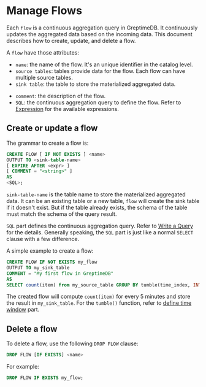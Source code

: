 # Manage Flows

Each `flow` is a continuous aggregation query in GreptimeDB.
It continuously updates the aggregated data based on the incoming data.
This document describes how to create, update, and delete a flow.

A `flow` have those attributes:
- `name`: the name of the flow. It's an unique identifier in the catalog level.
- `source tables`: tables provide data for the flow. Each flow can have multiple source tables.
- `sink table`: the table to store the materialized aggregated data.
<!-- - `expire after`: the interval to expire the data from the source table. Data after the expiration time will not be used in the flow. -->
- `comment`: the description of the flow.
- `SQL`: the continuous aggregation query to define the flow. Refer to [Expression](./expression.md) for the available expressions.

## Create or update a flow

The grammar to create a flow is:

<!-- ```sql
CREATE [ OR REPLACE ] FLOW [ IF NOT EXISTS ] <name>
OUTPUT TO <sink-table-name>
[ EXPIRE AFTER <expr> ]
[ COMMENT = "<string>" ]
AS 
<SQL>;
``` -->

```sql
CREATE FLOW [ IF NOT EXISTS ] <name>
OUTPUT TO <sink-table-name>
[ EXPIRE AFTER <expr> ]
[ COMMENT = "<string>" ]
AS 
<SQL>;
```

<!-- When `OR REPLACE` is specified, if a flow with the same name already exists, it will be updated to the new one. Notice that this only affects the flow task itself, and both source and sink tables will not be changed. -->

`sink-table-name` is the table name to store the materialized aggregated data. It can be an existing table or a new table, `flow` will create the sink table if it doesn't exist. But if the table already exists, the schema of the table must match the schema of the query result.

<!-- `expire after` is an optional interval to expire the data from the source table. The expiration time is a relative time from the current time (by "current time" we means the physical time of the data arrive the Flow engine). For example, `INTERVAL '1 hour'` means the data **older** than 1 hour from the current time will be expired. Expired data will be dropped directly. -->

`SQL` part defines the continuous aggregation query. Refer to [Write a Query](./query.md) for the details. Generally speaking, the `SQL` part is just like a normal `SELECT` clause with a few difference.

A simple example to create a flow:

<!-- ```sql
CREATE FLOW IF NOT EXISTS my_flow
OUTPUT TO my_sink_table
EXPIRE AFTER INTERVAL '1 hour'
COMMENT = "My first flow in GreptimeDB"
AS
SELECT count(item) from my_source_table GROUP BY tumble(time_index, INTERVAL '5 minutes');
``` -->

```sql
CREATE FLOW IF NOT EXISTS my_flow
OUTPUT TO my_sink_table
COMMENT = "My first flow in GreptimeDB"
AS
SELECT count(item) from my_source_table GROUP BY tumble(time_index, INTERVAL '5 minutes', '2024-05-20 00:00:00');
```

The created flow will compute `count(item)` for every 5 minutes and store the result in `my_sink_table`. For the `tumble()` function, refer to [define time window](./define-time-window.md) part.

<!-- The created flow will compute `count(item)` for every 5 minutes and store the result in `my_sink_table`. All data comes within 1 hour will be used in the flow. For the `tumble()` function, refer to [define time window](./define-time-window.md) part. -->

## Delete a flow

To delete a flow, use the following `DROP FLOW` clause:

```sql
DROP FLOW [IF EXISTS] <name>
```

For example:

```sql
DROP FLOW IF EXISTS my_flow;
```
